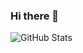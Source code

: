 ### Hi there 👋


![GitHub Stats](https://github-readme-stats.vercel.app/api?username=EnrisKumi&theme=radical)
